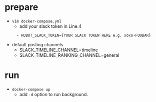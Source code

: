 # prepare
- `vim docker-compose.yml`
  - add your slack token in Line.4
  ```
    - HUBOT_SLACK_TOKEN={YOUR SLACK TOKEN HERE e.g. xoxo-FOOBAR}
  ```
 - default posting channels
   - SLACK_TIMELINE_CHANNEL=timeline
   - SLACK_TIMELINE_RANKING_CHANNEL=general

# run
- `docker-compose up`
  - add `-d` option to run background.
